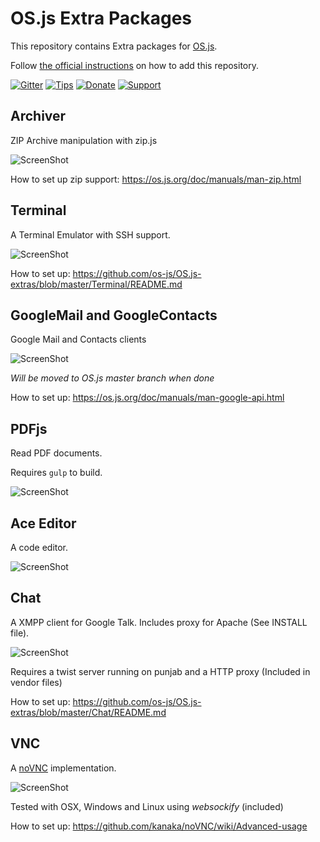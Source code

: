 # OS.js Extra Packages

This repository contains Extra packages for [OS.js](https://github.com/os-js/OS.js).

Follow [the official instructions](https://os.js.org/doc/manuals/man-package-manager.html) on how to add this repository.

[![Gitter](https://img.shields.io/gitter/room/nwjs/nw.js.svg)](https://gitter.im/os-js/OS.js?utm_source=badge&utm_medium=badge&utm_campaign=pr-badge)
[![Tips](https://img.shields.io/gratipay/os-js.svg)](https://gratipay.com/os-js/)
[![Donate](https://img.shields.io/badge/paypal-donate-yellow.svg)](https://www.paypal.com/cgi-bin/webscr?cmd=_donations&business=andersevenrud%40gmail%2ecom&lc=NO&currency_code=USD&bn=PP%2dDonationsBF%3abtn_donate_SM%2egif%3aNonHosted)
[![Support](https://img.shields.io/badge/patreon-support-orange.svg)](https://www.patreon.com/user?u=2978551&ty=h&u=2978551)

## Archiver

ZIP Archive manipulation with zip.js

![ScreenShot](https://raw.githubusercontent.com/os-js/OS.js-extras/master/doc/archiver.png)

How to set up zip support: https://os.js.org/doc/manuals/man-zip.html

## Terminal

A Terminal Emulator with SSH support.

![ScreenShot](https://raw.githubusercontent.com/os-js/OS.js-extras/master/doc/terminal.png)

How to set up: https://github.com/os-js/OS.js-extras/blob/master/Terminal/README.md

## GoogleMail and GoogleContacts

Google Mail and Contacts clients

![ScreenShot](https://raw.githubusercontent.com/os-js/OS.js-extras/master/doc/google.png)

*Will be moved to OS.js master branch when done*

How to set up: https://os.js.org/doc/manuals/man-google-api.html

## PDFjs

Read PDF documents.

Requires `gulp` to build.

![ScreenShot](https://raw.githubusercontent.com/os-js/OS.js-extras/master/doc/pdf.png)

## Ace Editor

A code editor.

![ScreenShot](https://raw.githubusercontent.com/os-js/OS.js-extras/master/doc/ace.png)

## Chat

A XMPP client for Google Talk. Includes proxy for Apache (See INSTALL file).

![ScreenShot](https://raw.githubusercontent.com/os-js/OS.js-extras/master/doc/chat.png)

Requires a twist server running on punjab and a HTTP proxy (Included in vendor files)

How to set up: https://github.com/os-js/OS.js-extras/blob/master/Chat/README.md

## VNC

A [noVNC](https://github.com/kanaka/noVNC) implementation.

![ScreenShot](https://raw.githubusercontent.com/os-js/OS.js-extras/master/doc/vnc.png)

Tested with OSX, Windows and Linux using *websockify* (included)

How to set up: https://github.com/kanaka/noVNC/wiki/Advanced-usage
